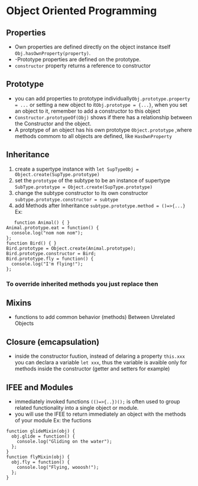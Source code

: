 # Object Oriented Programming

## Properties
- Own properties are defined directly on the object instance itself `Obj.hasOwnProperty(property)`.
- -Prototype properties are defined on the prototype.
- `constructor` property returns a reference to constructor

## Prototype
- you can add properties to prototype individually`Obj.prototype.property = ...` or setting a new object to it`Obj.prototype = {...}`, when you set an object to it, remember to add a constructor to this object
- `Constructor.prototypeOf(Obj)` shows if there has a relationship between the Constructor and the object.
- A protptype of an object has his own prototype `Object.prototype` ,where methods commom to all objects are defined, like `HasOwnProperty`

## Inheritance
1. create a supertype instance with `let SupTypeObj = Object.create(SupType.prototype)`
  2. set the `prototype` of the subtype to be an instance of supertype `SubType.prototype = Object.create(SupType.prototype)`
  3.  change the subtype constructor to its own constructor `subtype.prototype.constructor = subtype`
  4.  add Methods after Inheritance `subtype.prototype.method = ()=>{...}`
   Ex: 
```
   function Animal() { }
Animal.prototype.eat = function() {
  console.log("nom nom nom");
};
function Bird() { }
Bird.prototype = Object.create(Animal.prototype);
Bird.prototype.constructor = Bird;
Bird.prototype.fly = function() {
  console.log("I'm flying!");
};  
```
### To override inherited methods you just replace then

## Mixins
- functions to add common behavior (methods) Between Unrelated Objects

## Closure (emcapsulation)
- inside the constructor fuution, instead of delaring a property `this.xxx` you can declara a variable `let xxx`, thus the variable is avaible only for methods inside the constructor (getter and setters for example)

## IFEE and Modules
- immediately invoked functions `(()=>{..})();` is often used to group related functionality into a single object or module.
- you will use the IFEE to return immediately an object with the methods of your module
Ex: the fuctions 
```
function glideMixin(obj) {
  obj.glide = function() {
    console.log("Gliding on the water");
  };
}
function flyMixin(obj) {
  obj.fly = function() {
    console.log("Flying, wooosh!");
  };
}
```
